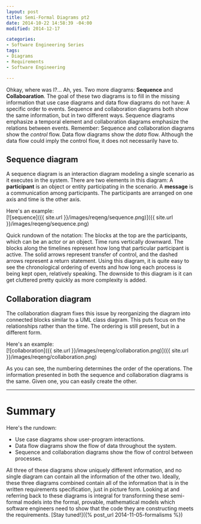 ```yaml
---
layout: post
title: Semi-Formal Diagrams pt2
date: 2014-10-22 14:58:39 -04:00
modified: 2014-12-17

categories:
- Software Engineering Series
tags:
- Diagrams
- Requirements
- Software Engineering

---
```

Ohkay, where was I?... Ah, yes. Two more diagrams: **Sequence** and **Collaboaration**. The goal of these two diagrams is to fill in the missing information that use case diagrams and data flow diagrams do not have: A specific order to events. Sequence and collaboration diagrams both show the same information, but in two different ways. Sequence diagrams emphasize a temporal element and collaboration diagrams emphasize the relations between events. Remember: Sequence and collaboration diagrams show the _control_ flow. Data flow diagrams show the _data_ flow. Although the data flow could imply the control flow, it does not necessarily have to.  

## Sequence diagram

A sequence diagram is an interaction diagram modeling a single scenario as it executes in the system. There are two elements in this diagram: A **participant** is an object or entity participating in the scenario. A **message** is a communication among participants. The participants are arranged on one axis and time is the other axis.

Here's an example:  
[![sequence]({{ site.url }}/images/reqeng/sequence.png)]({{ site.url }}/images/reqeng/sequence.png)

Quick rundown of the notation: The blocks at the top are the participants, which can be an actor or an object. Time runs vertically downward. The blocks along the timelines represent how long that particular participant is active. The solid arrows represent transfer of control, and the dashed arrows represent a return statement. Using this diagram, it is quite easy to see the chronological ordering of events and how long each process is being kept open, relatively speaking. The downside to this diagram is it can get cluttered pretty quickly as more complexity is added.

## Collaboration diagram

The collaboration diagram fixes this issue by reorganizing the diagram into connected blocks similar to a UML class diagram. This puts focus on the relationships rather than the time. The ordering is still present, but in a different form.

Here's an example:  
[![collaboration]({{ site.url }}/images/reqeng/collaboration.png)]({{ site.url }}/images/reqeng/collaboration.png)

As you can see, the numbering determines the order of the operations. The information presented in both the sequence and collaboration diagrams is the same. Given one, you can easily create the other.

* * *

# Summary

Here's the rundown:

*   Use case diagrams show user-program interactions.
*   Data flow diagrams show the flow of data throughout the system.
*   Sequence and collaboration diagrams show the flow of control between processes.

All three of these diagrams show uniquely different information, and no single diagram can contain all the information of the other two. Ideally, these three diagrams combined contain all of the information that is in the written requirements specification, just in picture form. Looking at and referring back to these diagrams is integral for transforming these semi-formal models into the formal, provable, mathematical models which software engineers need to show that the code they are constructing meets the requirements. [Stay tuned!]({% post_url 2014-11-05-formalisms %})
